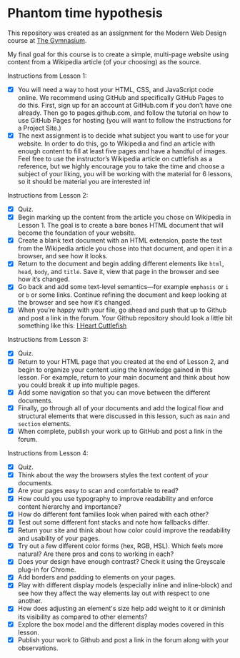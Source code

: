 # Phantom time hypothesis
This repository was created as an assignment for the Modern Web Design course at [The Gymnasium](http://www.thegymnasium.com).

My final goal for this course is to create a simple, multi-page website using content from a Wikipedia article (of
your choosing) as the source.

Instructions from Lesson 1:
- [x] You will need a way to host your HTML, CSS, and JavaScript code online. We recommend using GitHub
and specifically GitHub Pages to do this. First, sign up for an account at GitHub.com if you don’t have one
already. Then go to pages.github.com, and follow the tutorial on how to use GitHub Pages for hosting (you
will want to follow the instructions for a Project Site.)
- [x] The next assignment is to decide what subject you want to use for your website. In order to do this, go to
Wikipedia and find an article with enough content to fill at least five pages and have a handful of images.
Feel free to use the instructor’s Wikipedia article on cuttlefish as a reference, but we highly encourage you
to take the time and choose a subject of your liking, you will be working with the material for 6 lessons, so it
should be material you are interested in!

Instructions from Lesson 2:
- [x] Quiz.
- [x] Begin marking up the content from the article you chose on Wikipedia in Lesson 1. The goal is to create a
bare bones HTML document that will become the foundation of your website. 
- [x] Create a blank text document with an HTML extension, paste the text from the Wikipedia article you
chose into that document, and open it in a browser, and see how it looks.
- [x] Return to the document and begin adding different elements like <code>html</code>, <code>head</code>, <code>body</code>, and <code>title</code>. Save it, view that page in the browser and see how it’s changed.
- [x] Go back and add some text-level semantics—for example <code>emphasis</code> or <code>i</code> or <code>b</code> or some links.
Continue refining the document and keep looking at the browser and see how it’s changed.
- [x] When you’re happy with your file, go ahead and push that up to Github and post a link in the forum.
Your Github repository should look a little bit something like this: [I Heart Cuttlefish](http://aarongustafson.github.io/i-heart-cuttlefish/)

Instructions from Lesson 3:
- [x] Quiz.
- [x] Return to your HTML page that you created at the end of Lesson 2, and begin to organize your
content using the knowledge gained in this lesson. For example, return to your main document and
think about how you could break it up into multiple pages.
- [x] Add some navigation so that you can move between the different documents. 
- [x] Finally, go through all of your documents and add the logical flow and structural elements that
were discussed in this lesson, such as <code>main</code> and <code>section</code> elements.
- [x] When complete, publish your work up to GitHub and post a link in the forum.

Instructions from Lesson 4:
- [x] Quiz.
- [x] Think about the way the browsers styles the text content of your documents.
- [x] Are your pages easy to scan and comfortable to read?
- [x] How could you use typography to improve readability and enforce content hierarchy and importance?
- [x] How do different font families look when paired with each other?
- [x] Test out some different font stacks and note how fallbacks differ.
- [x] Return your site and think about how color could improve the readability and usability of your pages.
- [x] Try out a few different color forms (hex, RGB, HSL). Which feels more natural? Are there pros and cons to working in each?
- [x] Does your design have enough contrast? Check it using the Greyscale plug-in for Chrome.
- [x] Add borders and padding to elements on your pages.
- [x] Play with different display models (especially inline and inline-block) and see how they affect the way elements lay out with respect to one another.
- [x] How does adjusting an element's size help add weight to it or diminish its visibility as compared to other elements?
- [x] Explore the box model and the different display modes covered in this lesson.
- [x] Publish your work to Github and post a link in the forum along with your observations.
